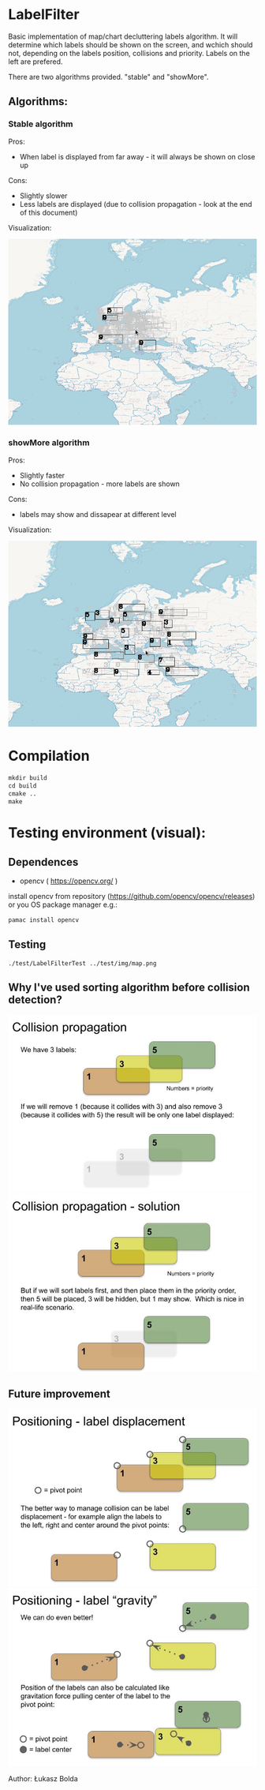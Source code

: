
# LabelFilter

Basic implementation of map/chart decluttering labels algorithm.
It will determine which labels should be shown on the screen, and wchich should not, depending on the labels position, collisions and priority. Labels on the left are prefered.

There are two algorithms provided. "stable" and "showMore".

## Algorithms:

### Stable algorithm

Pros:
 - When label is displayed from far away - it will always be shown on close up
 
Cons:
 - Slightly slower
 - Less labels are displayed (due to collision propagation - look at the end of this document)


Visualization:

![Visualization of the algorithm](img/sneak_peak_visualization_stable.gif "Visualization of stable algorithm")


### showMore algorithm

Pros:
 - Slightly faster
 - No collision propagation - more labels are shown

Cons:
 - labels may show and dissapear at different level



Visualization:

![Visualization of the algorithm](img/sneak_peak_visualization.gif "Visualization of showMore algorithm")


# Compilation

```
mkdir build
cd build
cmake ..
make
```

# Testing environment (visual):
## Dependences

- opencv ( https://opencv.org/ )

install opencv from repository (https://github.com/opencv/opencv/releases) or you OS package manager e.g.:
```
pamac install opencv
```

## Testing

```
./test/LabelFilterTest ../test/img/map.png
```


## Why I've used sorting algorithm before collision detection?

![Positioning labels example](img/positioning_labels1.jpg?raw=true "Example 1")
![Positioning labels example](img/positioning_labels2.jpg?raw=true "Example 2")


## Future improvement

![Positioning labels example](img/positioning_labels3.jpg?raw=true "Example 3")
![Positioning labels example](img/positioning_labels4.jpg?raw=true "Example 4")


Author: Łukasz Bolda